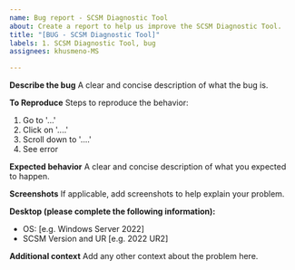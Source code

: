 ```yaml
---
name: Bug report - SCSM Diagnostic Tool
about: Create a report to help us improve the SCSM Diagnostic Tool.
title: "[BUG - SCSM Diagnostic Tool]"
labels: 1. SCSM Diagnostic Tool, bug
assignees: khusmeno-MS

---
```


**Describe the bug**
A clear and concise description of what the bug is.

**To Reproduce**
Steps to reproduce the behavior:
1. Go to '...'
2. Click on '....'
3. Scroll down to '....'
4. See error

**Expected behavior**
A clear and concise description of what you expected to happen.

**Screenshots**
If applicable, add screenshots to help explain your problem.

**Desktop (please complete the following information):**
 - OS: [e.g. Windows Server 2022]
 - SCSM Version and UR [e.g. 2022 UR2]

**Additional context**
Add any other context about the problem here.

